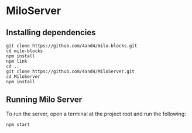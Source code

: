 # MiloServer

## Installing dependencies

```
git clone https://github.com/4and4/milo-blocks.git
cd milo-blocks
npm install
npm link
cd ..
git clone https://github.com/4and4/MiloServer.git
cd MiloServer
npm install
```

## Running Milo Server
To run the server, open a terminal at the project root and run the following:
```
npm start
```
